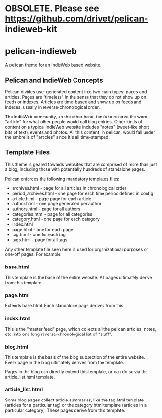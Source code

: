 # OBSOLETE.  Please see https://github.com/drivet/pelican-indieweb-kit
# pelican-indieweb

A pelican theme for an IndieWeb based website.

## Pelican and IndieWeb Concepts

Pelican divides user generated content into two main types: pages and
articles.  Pages are "timeless" in the sense that they do not show up on
feeds or indexes.  Articles are time-based and show up on feeds and indexes,
usually in reverse-chronological order.

The IndieWeb community, on the other hand, tends to reserve the word
"article" for what other people would call blog entries.  Other kinds of
content on a typical IndieWeb website includes "notes" (tweet-like short
bits of text), events and photos.  All this content, in pelican, would fall
under the umbrella of "articles" since it's all time-stamped.


## Template Files

This theme is geared towards websites that are comprised of more than just a
blog, including those with potentially hundreds of standalone pages.

Pelican enforces the following mandatory templates files:

* archives.html - page for all articles in chronological order
* period_archives.html - one page for each time period defined in config
* article.html - page page for each article
* author.html - one page generated per author
* authors.html - page for all authors
* categories.html - page for all categories
* category.html - one page for each category
* index.html
* page.html - one for each page
* tag.html - one for each tag
* tags.html - page for all tags

Any other template file seen here is used for organizational purposes or
one-off pages.  For example:

### base.html

This template is the base of the entire website.  All pages ultimately
derive from this template.

### page.html

Extends base.html.  Each standalone page derives from this.

### index.html

This is the "master feed" page, which collects all the pelican articles,
notes, etc. into one long reverse-chronological list of "stuff".

### blog.html

This template is the basis of the blog subsection of the entire website.
Every page in the blog ultimately derives from the template.

Pages in the blog can directly extend this template, or can do so via the
article_list.html template.

### article_list.html

Some blog pages collect article summaries, like the tag.html template
(articles for a particular tag) or the category.html template (articles in a
particular category).  These pages derive from this template.
  




